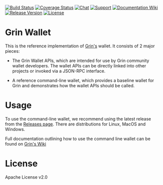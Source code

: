 [![Build Status](https://dev.azure.com/mimblewimble/grin-wallet/_apis/build/status/mimblewimble.grin-wallet?branchName=master)](https://dev.azure.com/mimblewimble/grin-wallet/_build/latest?definitionId=3&branchName=master)
[![Coverage Status](https://img.shields.io/codecov/c/github/mimblewimble/grin-wallet/master.svg)](https://codecov.io/gh/mimblewimble/grin-wallet)
[![Chat](https://img.shields.io/gitter/room/grin_community/Lobby.svg)](https://gitter.im/grin_community/Lobby)
[![Support](https://img.shields.io/badge/support-on%20gitter-brightgreen.svg)](https://gitter.im/grin_community/support)
[![Documentation Wiki](https://img.shields.io/badge/doc-wiki-blue.svg)](https://github.com/mimblewimble/docs/wiki)
[![Release Version](https://img.shields.io/github/release/mimblewimble/grin-wallet.svg)](https://github.com/mimblewimble/grin-wallet/releases)
[![License](https://img.shields.io/github/license/mimblewimble/grin-wallet.svg)](https://github.com/mimblewimble/grin-wallet/blob/master/LICENSE)

# Grin Wallet

This is the reference implementation of [Grin's](https://github.com/mimblewimble/grin) wallet. It consists of 2 major pieces:

* The Grin Wallet APIs, which are intended for use by Grin community wallet developers. The wallet APIs can be directly linked into other projects or invoked via a JSON-RPC interface.

* A reference command-line wallet, which provides a baseline wallet for Grin and demonstrates how the wallet APIs should be called.

# Usage

To use the command-line wallet, we recommend using the latest release from the [Releases page](https://github.com/mimblewimble/grin-wallet/releases). There are distributions for Linux, MacOS and Windows.

Full documentation outlining how to use the command line wallet can be found on [Grin's Wiki](https://github.com/mimblewimble/docs/wiki/Wallet-User-Guide)

# License

Apache License v2.0

